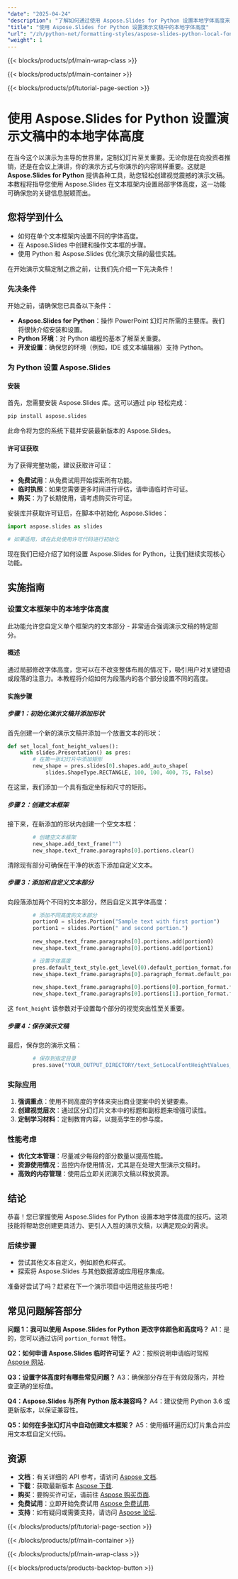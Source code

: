 ```yaml
---
"date": "2025-04-24"
"description": "了解如何通过使用 Aspose.Slides for Python 设置本地字体高度来自定义文本，从而增强演示文稿的视觉吸引力。"
"title": "使用 Aspose.Slides for Python 设置演示文稿中的本地字体高度"
"url": "/zh/python-net/formatting-styles/aspose-slides-python-local-font-heights/"
"weight": 1
---
```


{{< blocks/products/pf/main-wrap-class >}}

{{< blocks/products/pf/main-container >}}

{{< blocks/products/pf/tutorial-page-section >}}
# 使用 Aspose.Slides for Python 设置演示文稿中的本地字体高度

在当今这个以演示为主导的世界里，定制幻灯片至关重要。无论你是在向投资者推销，还是在会议上演讲，你的演示方式与你演示的内容同样重要。这就是 **Aspose.Slides for Python** 提供各种工具，助您轻松创建视觉震撼的演示文稿。本教程将指导您使用 Aspose.Slides 在文本框架内设置局部字体高度，这一功能可确保您的关键信息脱颖而出。

## 您将学到什么
- 如何在单个文本框架内设置不同的字体高度。
- 在 Aspose.Slides 中创建和操作文本框的步骤。
- 使用 Python 和 Aspose.Slides 优化演示文稿的最佳实践。

在开始演示文稿定制之旅之前，让我们先介绍一下先决条件！

### 先决条件
开始之前，请确保您已具备以下条件：
- **Aspose.Slides for Python**：操作 PowerPoint 幻灯片所需的主要库。我们将很快介绍安装和设置。
- **Python 环境**：对 Python 编程的基本了解至关重要。
- **开发设置**：确保您的环境（例如，IDE 或文本编辑器）支持 Python。

### 为 Python 设置 Aspose.Slides
#### 安装
首先，您需要安装 Aspose.Slides 库。这可以通过 pip 轻松完成：
```bash
pip install aspose.slides
```
此命令将为您的系统下载并安装最新版本的 Aspose.Slides。

#### 许可证获取
为了获得完整功能，建议获取许可证：
- **免费试用**：从免费试用开始探索所有功能。
- **临时执照**：如果您需要更多时间进行评估，请申请临时许可证。
- **购买**：为了长期使用，请考虑购买许可证。

安装库并获取许可证后，在脚本中初始化 Aspose.Slides：
```python
import aspose.slides as slides

# 如果适用，请在此处使用许可代码进行初始化
```
现在我们已经介绍了如何设置 Aspose.Slides for Python，让我们继续实现核心功能。

## 实施指南
### 设置文本框架中的本地字体高度
此功能允许您自定义单个框架内的文本部分 - 非常适合强调演示文稿的特定部分。
#### 概述
通过局部修改字体高度，您可以在不改变整体布局的情况下，吸引用户对关键短语或段落的注意力。本教程将介绍如何为段落内的各个部分设置不同的高度。
#### 实施步骤
##### 步骤 1：初始化演示文稿并添加形状
首先创建一个新的演示文稿并添加一个放置文本的形状：
```python
def set_local_font_height_values():
    with slides.Presentation() as pres:
        # 在第一张幻灯片中添加矩形
        new_shape = pres.slides[0].shapes.add_auto_shape(
            slides.ShapeType.RECTANGLE, 100, 100, 400, 75, False)
```
在这里，我们添加一个具有指定坐标和尺寸的矩形。
##### 步骤 2：创建文本框架
接下来，在新添加的形状内创建一个空文本框：
```python
        # 创建空文本框架
        new_shape.add_text_frame("")
        new_shape.text_frame.paragraphs[0].portions.clear()
```
清除现有部分可确保在干净的状态下添加自定义文本。
##### 步骤 3：添加和自定义文本部分
向段落添加两个不同的文本部分，然后自定义其字体高度：
```python
        # 添加不同高度的文本部分
        portion0 = slides.Portion("Sample text with first portion")
        portion1 = slides.Portion(" and second portion.")
        
        new_shape.text_frame.paragraphs[0].portions.add(portion0)
        new_shape.text_frame.paragraphs[0].portions.add(portion1)

        # 设置字体高度
        pres.default_text_style.get_level(0).default_portion_format.font_height = 24
        new_shape.text_frame.paragraphs[0].paragraph_format.default_portion_format.font_height = 40
        
        new_shape.text_frame.paragraphs[0].portions[0].portion_format.font_height = 55
        new_shape.text_frame.paragraphs[0].portions[1].portion_format.font_height = 18
```
这 `font_height` 该参数对于设置每个部分的视觉突出性至关重要。
##### 步骤 4：保存演示文稿
最后，保存您的演示文稿：
```python
        # 保存到指定目录
        pres.save("YOUR_OUTPUT_DIRECTORY/text_SetLocalFontHeightValues_out.pptx", slides.export.SaveFormat.PPTX)
```
### 实际应用
1. **强调重点**：使用不同高度的字体来突出商业提案中的关键要素。
2. **创建视觉层次**：通过区分幻灯片文本中的标题和副标题来增强可读性。
3. **定制学习材料**：定制教育内容，以提高学生的参与度。

### 性能考虑
- **优化文本管理**：尽量减少每段的部分数量以提高性能。
- **资源使用情况**：监控内存使用情况，尤其是在处理大型演示文稿时。
- **高效的内存管理**：使用后立即关闭演示文稿以释放资源。

## 结论
恭喜！您已掌握使用 Aspose.Slides for Python 设置本地字体高度的技巧。这项技能将帮助您创建更具活力、更引人入胜的演示文稿，以满足观众的需求。

### 后续步骤
- 尝试其他文本自定义，例如颜色和样式。
- 探索将 Aspose.Slides 与其他数据源或应用程序集成。

准备好尝试了吗？赶紧在下一个演示项目中运用这些技巧吧！

## 常见问题解答部分
**问题 1：我可以使用 Aspose.Slides for Python 更改字体颜色和高度吗？**
A1：是的，您可以通过访问 `portion_format` 特性。

**Q2：如何申请 Aspose.Slides 临时许可证？**
A2：按照说明申请临时驾照 [Aspose 网站](https://purchase。aspose.com/temporary-license/).

**Q3：设置字体高度时有哪些常见问题？**
A3：确保部分存在于有效段落内，并检查正确的坐标值。

**Q4：Aspose.Slides 与所有 Python 版本兼容吗？**
A4：建议使用 Python 3.6 或更新版本，以保证兼容性。

**Q5：如何在多张幻灯片中自动创建文本框架？**
A5：使用循环遍历幻灯片集合并应用文本框自定义代码。

## 资源
- **文档**：有关详细的 API 参考，请访问 [Aspose 文档](https://reference。aspose.com/slides/python-net/).
- **下载**：获取最新版本 [Aspose 下载](https://releases。aspose.com/slides/python-net/).
- **购买**：要购买许可证，请前往 [Aspose 购买页面](https://purchase。aspose.com/buy).
- **免费试用**：立即开始免费试用 [Aspose 免费试用](https://releases。aspose.com/slides/python-net/).
- **支持**：如有疑问或需要支持，请访问 [Aspose 论坛](https://forum。aspose.com/c/slides/11).

{{< /blocks/products/pf/tutorial-page-section >}}

{{< /blocks/products/pf/main-container >}}

{{< /blocks/products/pf/main-wrap-class >}}

{{< blocks/products/products-backtop-button >}}